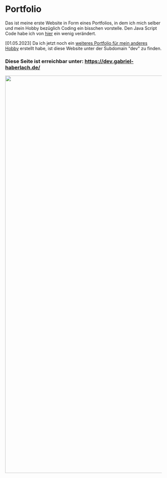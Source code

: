 # Portfolio

Das ist meine erste Website in Form eines Portfolios, in dem ich mich selber und mein Hobby bezüglich Coding ein bisschen vorstelle. Den Java Script Code 
habe ich von [hier](https://www.w3schools.com/howto/howto_js_tabs.asp) ein wenig verändert.

[01.05.2023] Da ich jetzt noch ein [weiteres Portfolio für mein anderes Hobby](https://github.com/github-gabriel/photography-portfolio) erstellt habe, ist diese Website unter der Subdomain "dev" zu finden.

### Diese Seite ist erreichbar unter: https://dev.gabriel-haberlach.de/

<image src="https://user-images.githubusercontent.com/92476790/210363602-b6533e95-95be-4076-b346-c8ef233962f5.PNG" width="1280"></image>

